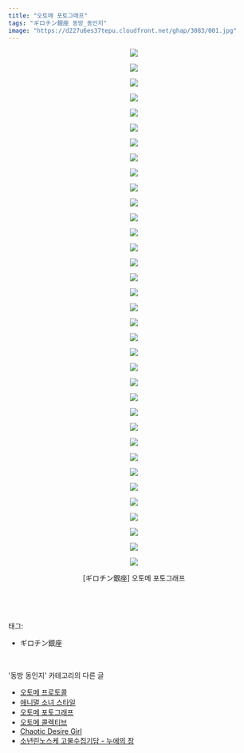 ```yaml
---
title: "오토메 포토그래프"
tags: "ギロチン銀座 동방_동인지"
image: "https://d227u6es37tepu.cloudfront.net/ghap/3083/001.jpg"
---
```

<div class="article">
<p style="text-align: center; clear: none; float: none;"><img src="{{ site.imgserver6 }}/ghap/3083/001.jpg"/></p>
<p style="text-align: center; clear: none; float: none;"><img src="{{ site.imgserver6 }}/ghap/3083/002.jpg"/></p>
<p style="text-align: center; clear: none; float: none;"><img src="{{ site.imgserver6 }}/ghap/3083/003.jpg"/></p>
<p style="text-align: center; clear: none; float: none;"><img src="{{ site.imgserver6 }}/ghap/3083/004.jpg"/></p>
<p style="text-align: center; clear: none; float: none;"><img src="{{ site.imgserver6 }}/ghap/3083/005.jpg"/></p>
<p style="text-align: center; clear: none; float: none;"><img src="{{ site.imgserver6 }}/ghap/3083/006.jpg"/></p>
<p style="text-align: center; clear: none; float: none;"><img src="{{ site.imgserver6 }}/ghap/3083/007.jpg"/></p>
<p style="text-align: center; clear: none; float: none;"><img src="{{ site.imgserver6 }}/ghap/3083/008.jpg"/></p>
<p style="text-align: center; clear: none; float: none;"><img src="{{ site.imgserver6 }}/ghap/3083/009.jpg"/></p>
<p style="text-align: center; clear: none; float: none;"><img src="{{ site.imgserver6 }}/ghap/3083/010.jpg"/></p>
<p style="text-align: center; clear: none; float: none;"><img src="{{ site.imgserver6 }}/ghap/3083/011.jpg"/></p>
<p style="text-align: center; clear: none; float: none;"><img src="{{ site.imgserver6 }}/ghap/3083/012.jpg"/></p>
<p style="text-align: center; clear: none; float: none;"><img src="{{ site.imgserver6 }}/ghap/3083/013.jpg"/></p>
<p style="text-align: center; clear: none; float: none;"><img src="{{ site.imgserver6 }}/ghap/3083/014.jpg"/></p>
<p style="text-align: center; clear: none; float: none;"><img src="{{ site.imgserver6 }}/ghap/3083/015.jpg"/></p>
<p style="text-align: center; clear: none; float: none;"><img src="{{ site.imgserver6 }}/ghap/3083/016.jpg"/></p>
<p style="text-align: center; clear: none; float: none;"><img src="{{ site.imgserver6 }}/ghap/3083/017.jpg"/></p>
<p style="text-align: center; clear: none; float: none;"><img src="{{ site.imgserver6 }}/ghap/3083/018.jpg"/></p>
<p style="text-align: center; clear: none; float: none;"><img src="{{ site.imgserver6 }}/ghap/3083/019.jpg"/></p>
<p style="text-align: center; clear: none; float: none;"><img src="{{ site.imgserver6 }}/ghap/3083/020.jpg"/></p>
<p style="text-align: center; clear: none; float: none;"><img src="{{ site.imgserver6 }}/ghap/3083/021.jpg"/></p>
<p style="text-align: center; clear: none; float: none;"><img src="{{ site.imgserver6 }}/ghap/3083/022.jpg"/></p>
<p style="text-align: center; clear: none; float: none;"><img src="{{ site.imgserver6 }}/ghap/3083/023.jpg"/></p>
<p style="text-align: center; clear: none; float: none;"><img src="{{ site.imgserver6 }}/ghap/3083/024.jpg"/></p>
<p style="text-align: center; clear: none; float: none;"><img src="{{ site.imgserver6 }}/ghap/3083/025.jpg"/></p>
<p style="text-align: center; clear: none; float: none;"><img src="{{ site.imgserver6 }}/ghap/3083/026.jpg"/></p>
<p style="text-align: center; clear: none; float: none;"><img src="{{ site.imgserver6 }}/ghap/3083/027.jpg"/></p>
<p style="text-align: center; clear: none; float: none;"><img src="{{ site.imgserver6 }}/ghap/3083/028.jpg"/></p>
<p style="text-align: center; clear: none; float: none;"><img src="{{ site.imgserver6 }}/ghap/3083/029.jpg"/></p>
<p style="text-align: center; clear: none; float: none;"><img src="{{ site.imgserver6 }}/ghap/3083/030.jpg"/></p>
<p style="text-align: center; clear: none; float: none;"><img src="{{ site.imgserver6 }}/ghap/3083/031.jpg"/></p>
<p style="text-align: center; clear: none; float: none;"><img src="{{ site.imgserver6 }}/ghap/3083/032.jpg"/></p>
<p style="text-align: center; clear: none; float: none;"><img src="{{ site.imgserver6 }}/ghap/3083/033.jpg"/></p>
<p style="text-align: center; clear: none; float: none;"><img src="{{ site.imgserver6 }}/ghap/3083/034.jpg"/></p>
<p style="text-align: center; clear: none; float: none;"><img src="{{ site.imgserver6 }}/ghap/3083/035.jpg"/></p>
<p style="text-align: center; clear: none; float: none;">[ギロチン銀座] 오토메 포토그래프</p>
<p><br/></p>
</div><br/>
<div class="tagTrail">
<p>태그: </p>
<ul>
<li>ギロチン銀座</li>
</ul>
</div><br/>
<div class="another">
<p>'동방 동인지' 카테고리의 다른 글</p>
<ul>
<li><a href="/ghap_3085">오토메 프로토콜</a></li>
<li><a href="/ghap_3084">애니멀 소녀 스타일</a></li>
<li><a href="/ghap_3083">오토메 포토그래프</a></li>
<li><a href="/ghap_3082">오토메 콜렉티브</a></li>
<li><a href="/ghap_3081">Chaotic Desire Girl</a></li>
<li><a href="/ghap_3080">소년린노스케 고물수집기담 - 누에의 장</a></li>
</ul>
</div><br/>
<div class="cb_module cb_fluid">
<div class="cb_wrt cb_profile">
</div><!-- commentList close -->
</div><br/>
